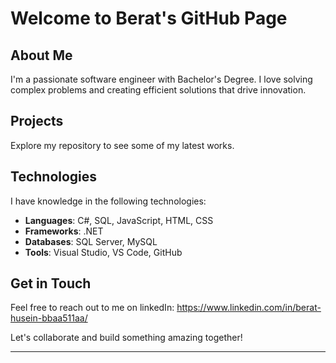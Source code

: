 
# Welcome to Berat's GitHub Page

## About Me

I'm a passionate software engineer with Bachelor's Degree.
I love solving complex problems and creating efficient solutions that drive innovation. 

## Projects
Explore my repository to see some of my latest works.

## Technologies
I have knowledge in the following technologies:

- **Languages**: C#, SQL, JavaScript, HTML, CSS
- **Frameworks**: .NET
- **Databases**: SQL Server, MySQL
- **Tools**: Visual Studio, VS Code, GitHub

## Get in Touch
Feel free to reach out to me on linkedIn: https://www.linkedin.com/in/berat-husein-bbaa511aa/

Let's collaborate and build something amazing together!

---
